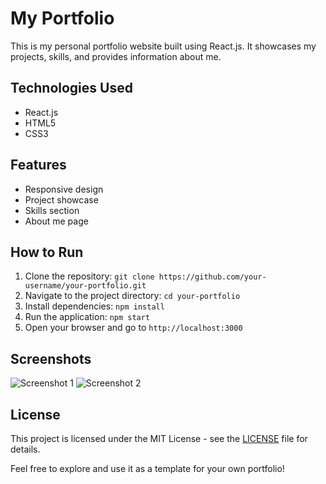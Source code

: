 # My Portfolio

This is my personal portfolio website built using React.js. It showcases my projects, skills, and provides information about me.

## Technologies Used

- React.js
- HTML5
- CSS3

## Features

- Responsive design
- Project showcase
- Skills section
- About me page

## How to Run

1. Clone the repository: `git clone https://github.com/your-username/your-portfolio.git`
2. Navigate to the project directory: `cd your-portfolio`
3. Install dependencies: `npm install`
4. Run the application: `npm start`
5. Open your browser and go to `http://localhost:3000`

## Screenshots

![Screenshot 1](screenshots/screenshot1.png)
![Screenshot 2](screenshots/screenshot2.png)

## License

This project is licensed under the MIT License - see the [LICENSE](LICENSE) file for details.

Feel free to explore and use it as a template for your own portfolio!
